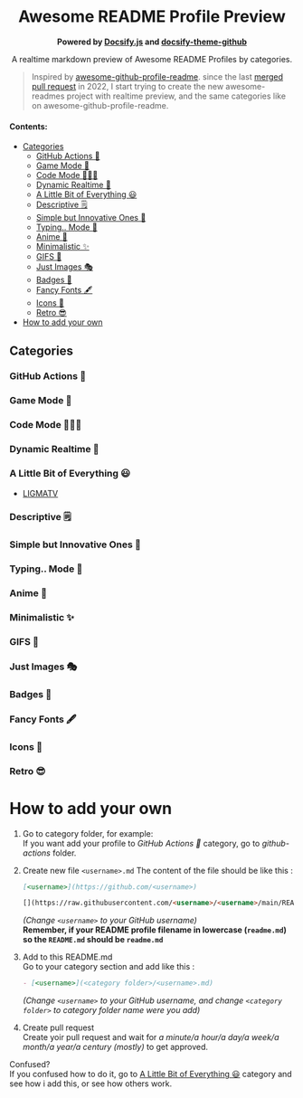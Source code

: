 <div align="center">

# Awesome README Profile Preview
**Powered by [Docsify.js](https://docsify.js.org/#/) and [docsify-theme-github](https://github.com/LIGMATV/docsify-theme-github)**

A realtime markdown preview of Awesome README Profiles by categories.

</div>

> Inspired by [awesome-github-profile-readme](https://github.com/abhisheknaiidu/awesome-github-profile-readme). since the last [merged pull request](https://github.com/abhisheknaiidu/awesome-github-profile-readme/pulls?q=is%3Apr+is%3Amerged) in 2022, I start trying to create the new awesome-readmes project with realtime preview, and the same categories like on awesome-github-profile-readme.

#### Contents:

- [Categories](#categories)
    - [GitHub Actions 🤖](#github-actions-🤖)
    - [Game Mode 🚀](#game-mode-🚀)
    - [Code Mode 👨🏽‍💻](#code-mode-👨🏽‍💻)
    - [Dynamic Realtime 💫](#dynamic-realtime-💫)
    - [A Little Bit of Everything 😃](#a-little-bit-of-everything-😃)
    - [Descriptive 🗒](#descriptive-🗒)
    - [Simple but Innovative Ones 🤗](#simple-but-innovative-ones-🤗)
    - [Typing.. Mode 🎰](#typing-mode-🎰)
    - [Anime 👾](#anime-👾)
    - [Minimalistic ✨](#minimalistic-✨)
    - [GIFS 👻](#gifs-👻)
    - [Just Images 🎭](#just-images-🎭)
    - [Badges 🎫](#badges-🎫)
    - [Fancy Fonts 🖋](#fancy-fonts-🖋)
    - [Icons 🎯](#icons-🎯)
    - [Retro 😎](#retro-😎)
- [How to add your own](#how-to-add-your-own)

## Categories

### GitHub Actions 🤖

### Game Mode 🚀

### Code Mode 👨🏽‍💻

### Dynamic Realtime 💫

### A Little Bit of Everything 😃

- [LIGMATV](a-little-bit-of-everything/LIGMATV.md)

### Descriptive 🗒

### Simple but Innovative Ones 🤗

### Typing.. Mode 🎰

### Anime 👾

### Minimalistic ✨

### GIFS 👻

### Just Images 🎭

### Badges 🎫

### Fancy Fonts 🖋

### Icons 🎯

### Retro 😎

# How to add your own

1. Go to category folder, for example:  
   If you want add your profile to *GitHub Actions 🤖* category, go to *github-actions* folder.

2. Create new file `<username>.md`
   The content of the file should be like this :

   ```md
   [<username>](https://github.com/<username>)

   [](https://raw.githubusercontent.com/<username>/<username>/main/README.md ':include')
   ```

   *(Change `<username>` to your GitHub username)*  
   **Remember, if your README profile filename in lowercase (`readme.md`) so the `README.md` should be `readme.md`**

3. Add to this README.md  
   Go to your category section and add like this :

   ```md
   - [<username>](<category folder>/<username>.md)
   ```

   *(Change `<username>` to your GitHub username, and change `<category folder>` to category folder name were you add)*  

4. Create pull request  
   Create yoir pull request and wait for *a minute/a hour/a day/a week/a month/a year/a century (mostly)* to get approved.

Confused?  
   If you confused how to do it, go to [A Little Bit of Everything 😃](#a-little-bit-of-everything-😃) category and see how i add this, or see how others work.  